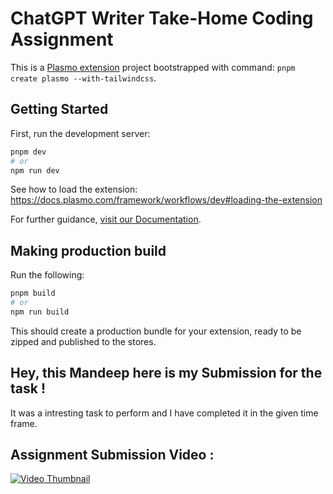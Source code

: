 # ChatGPT Writer Take-Home Coding Assignment

This is a [Plasmo extension](https://docs.plasmo.com/) project bootstrapped with command: `pnpm create plasmo --with-tailwindcss`.

## Getting Started

First, run the development server:

```bash
pnpm dev
# or
npm run dev
```

See how to load the extension: https://docs.plasmo.com/framework/workflows/dev#loading-the-extension

For further guidance, [visit our Documentation](https://docs.plasmo.com/).

## Making production build

Run the following:

```bash
pnpm build
# or
npm run build
```

This should create a production bundle for your extension, ready to be zipped and published to the stores.

## Hey, this Mandeep here is my Submission for the task ! 

It was a intresting task to perform and I have completed it in the given time frame.

## Assignment Submission Video : 

[![Video Thumbnail](https://img.youtube.com/vi/NAm8uJFaCA0/0.jpg)](https://www.youtube.com/watch?v=NAm8uJFaCA0&autoplay=1)
